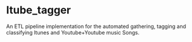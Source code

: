 # Itube_tagger
An ETL pipeline implementation for the automated gathering, tagging and classifying Itunes and Youtube+Youtube music Songs.
